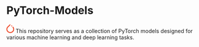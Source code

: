 # PyTorch-Models
<img src='./pytorch.png' width='20px'/>
This repository serves as a collection of PyTorch models designed for various machine learning and deep learning tasks.
